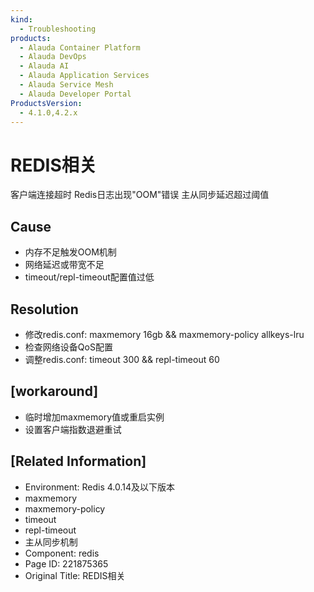 ```yaml
---
kind:
  - Troubleshooting
products:
  - Alauda Container Platform
  - Alauda DevOps
  - Alauda AI
  - Alauda Application Services
  - Alauda Service Mesh
  - Alauda Developer Portal
ProductsVersion:
  - 4.1.0,4.2.x
---
```

<!-- A type of document that involves encountering a fault, diagnosing it, performing root cause analysis, and providing solutions. -->

# REDIS相关

客户端连接超时 Redis日志出现"OOM"错误 主从同步延迟超过阈值

## Cause
- 内存不足触发OOM机制
- 网络延迟或带宽不足
- timeout/repl-timeout配置值过低

## Resolution
- 修改redis.conf: maxmemory 16gb && maxmemory-policy allkeys-lru
- 检查网络设备QoS配置
- 调整redis.conf: timeout 300 && repl-timeout 60

## [workaround]
- 临时增加maxmemory值或重启实例
- 设置客户端指数退避重试

## [Related Information]
- Environment: Redis 4.0.14及以下版本
- maxmemory
- maxmemory-policy
- timeout
- repl-timeout
- 主从同步机制
- Component: redis
- Page ID: 221875365
- Original Title: REDIS相关
